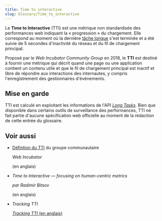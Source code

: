 ```yaml
---
title: Time to interactive
slug: Glossary/Time_to_interactive
---
```


Le **Time to Interactive** (TTI) est une métrique non standardisée des performances web indiquant la «&nbsp;progression&nbsp;» du chargement. Elle correspond au moment où la dernière [tâche longue](/fr/docs/Web/API/Long_Tasks_API) s'est terminée et a été suivie de 5 secondes d'inactivité du réseau et du fil de chargement principal.

Proposé par le <i lang="en">Web Incubator Community Group</i> en 2018, le **TTI** est destiné à fournir une métrique qui décrit quand une page ou une application contient un contenu utile et que le fil de chargement principal est inactif et libre de répondre aux interactions des internautes, y compris l'enregistrement des gestionnaires d'événements.

## Mise en garde

TTI est calculé en exploitant les informations de l'API [<i lang="en">Long Tasks</i>](/fr/docs/Web/API/Long_Tasks_API). Bien que disponible dans certains outils de surveillance des performances, TTI ne fait partie d'aucune spécification web officielle au moment de la rédaction de cette entrée du glossaire.

## Voir aussi

- [Défintion du TTI](https://github.com/WICG/time-to-interactive) du groupe communautaire

  <i lang="en">Web Incubator</i>

  (en anglais)

- <i lang="en">Time to Interactive — focusing on human-centric metrics</i>

  <i lang="en"> par Radimir Bitsov</i>

  (en anglais)

- <i lang="en">Tracking TTI</i>

  [<i lang="en">Tracking TTI</i> (en anglais)](https://developers.google.com/web/fundamentals/performance/user-centric-performance-metrics#tracking_tti)
